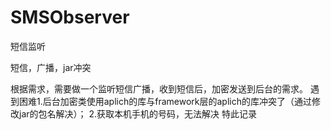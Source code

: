 # SMSObserver
短信监听

短信，广播，jar冲突

根据需求，需要做一个监听短信广播，收到短信后，加密发送到后台的需求。 
遇到困难1.后台加密类使用aplich的库与framework层的aplich的库冲突了（通过修改jar的包名解决）； 
2.获取本机手机的号码，无法解决 
特此记录
